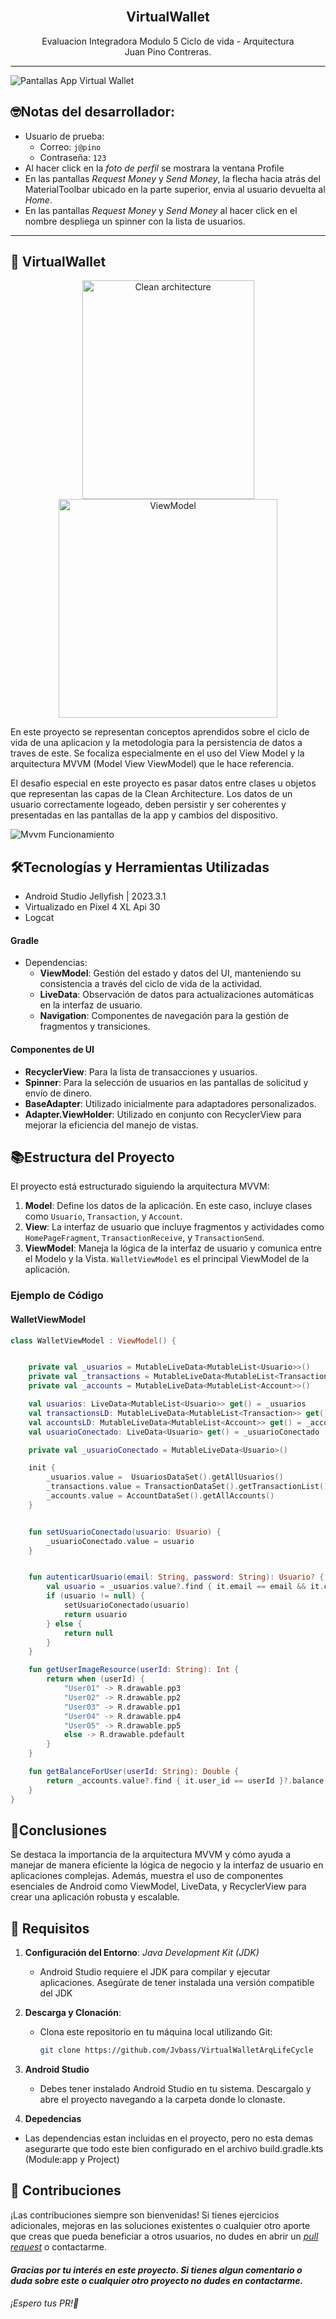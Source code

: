 <div align="center">
  <br>
    <h2><strong>VirtualWallet</strong> </br>  </h2>
    <span>Evaluacion Integradora Modulo 5 Ciclo de vida - Arquitectura</span><br>
    <span>Juan Pino Contreras.</span>
</div>

****

![Pantallas App Virtual Wallet](./Pantallas.png)

## 🤓Notas del desarrollador:
- Usuario de prueba: 
  - Correo: `j@pino`
  - Contraseña: `123`
- Al hacer click en la _foto de perfil_ se mostrara la ventana Profile
- En las pantallas _Request Money_ y _Send Money_, la flecha hacia atrás del MaterialToolbar ubicado en la parte superior, envia al usuario devuelta al _Home_.
- En las pantallas _Request Money_ y _Send Money_ al hacer click en el nombre despliega un spinner con la lista de usuarios.

****
## 💸 VirtualWallet
<div align="center">
    <img src="./CleanArch.png" alt="Clean architecture" width="275" height="350">
    <img src="./viewmodel-lifecycle.png" alt="ViewModel" width="350" height="350">
</div>


En este proyecto se representan conceptos aprendidos sobre el ciclo de vida de una aplicacion y la metodologia para la persistencia de datos a traves de este. Se focaliza especialmente en el uso del View Model y la arquitectura MVVM (Model View ViewModel) que le hace referencia. 

El desafio especial en este proyecto es pasar datos entre clases u objetos que representan las capas de la Clean Architecture. 
Los datos de un usuario correctamente logeado, deben persistir y ser coherentes y presentadas en las pantallas de la app y cambios del dispositivo.

![Mvvm Funcionamiento](./ArqMvvm.gif)

## 🛠️Tecnologías y Herramientas Utilizadas
  - Android Studio Jellyfish | 2023.3.1
  - Virtualizado en Pixel 4 XL Api 30
  - Logcat

#### Gradle
- Dependencias:
  - **ViewModel**: Gestión del estado y datos del UI, manteniendo su consistencia a través del ciclo de vida de la actividad.
  - **LiveData**: Observación de datos para actualizaciones automáticas en la interfaz de usuario.
  - **Navigation**: Componentes de navegación para la gestión de fragmentos y transiciones.

#### Componentes de UI
- **RecyclerView**: Para la lista de transacciones y usuarios.
- **Spinner**: Para la selección de usuarios en las pantallas de solicitud y envío de dinero.
- **BaseAdapter**: Utilizado inicialmente para adaptadores personalizados.
- **Adapter.ViewHolder**: Utilizado en conjunto con RecyclerView para mejorar la eficiencia del manejo de vistas.

## 📚Estructura del Proyecto

El proyecto está estructurado siguiendo la arquitectura MVVM:

1. **Model**: Define los datos de la aplicación. En este caso, incluye clases como `Usuario`, `Transaction`, y `Account`.
2. **View**: La interfaz de usuario que incluye fragmentos y actividades como `HomePageFragment`, `TransactionReceive`, y `TransactionSend`.
3. **ViewModel**: Maneja la lógica de la interfaz de usuario y comunica entre el Modelo y la Vista. `WalletViewModel` es el principal ViewModel de la aplicación.

### Ejemplo de Código

#### WalletViewModel

```kotlin
class WalletViewModel : ViewModel() {


    private val _usuarios = MutableLiveData<MutableList<Usuario>>()
    private val _transactions = MutableLiveData<MutableList<Transaction>>()
    private val _accounts = MutableLiveData<MutableList<Account>>()

    val usuarios: LiveData<MutableList<Usuario>> get() = _usuarios
    val transactionsLD: MutableLiveData<MutableList<Transaction>> get() = _transactions
    val accountsLD: MutableLiveData<MutableList<Account>> get() = _accounts
    val usuarioConectado: LiveData<Usuario> get() = _usuarioConectado

    private val _usuarioConectado = MutableLiveData<Usuario>()

    init {
        _usuarios.value =  UsuariosDataSet().getAllUsuarios()
        _transactions.value = TransactionDataSet().getTransactionList()
        _accounts.value = AccountDataSet().getAllAccounts()
    }


    fun setUsuarioConectado(usuario: Usuario) { 
        _usuarioConectado.value = usuario
    }


    fun autenticarUsuario(email: String, password: String): Usuario? {
        val usuario = _usuarios.value?.find { it.email == email && it.contrasena == password }
        if (usuario != null) {
            setUsuarioConectado(usuario)
            return usuario
        } else {
            return null
        }
    }

    fun getUserImageResource(userId: String): Int {
        return when (userId) {
            "User01" -> R.drawable.pp3
            "User02" -> R.drawable.pp2
            "User03" -> R.drawable.pp1
            "User04" -> R.drawable.pp4
            "User05" -> R.drawable.pp5
            else -> R.drawable.pdefault 
        }
    }

    fun getBalanceForUser(userId: String): Double {
        return _accounts.value?.find { it.user_id == userId }?.balance ?: 0.0
    }
} 
```


## 📃Conclusiones
Se destaca la importancia de la arquitectura MVVM y cómo ayuda a manejar de manera eficiente la lógica de negocio y la interfaz de usuario en aplicaciones complejas. Además, muestra el uso de componentes esenciales de Android como ViewModel, LiveData, y RecyclerView para crear una aplicación robusta y escalable.

## 🔩 Requisitos

1. **Configuración del Entorno**:
   *Java Development Kit (JDK)*
    - Android Studio requiere el JDK para compilar y ejecutar aplicaciones. Asegúrate de tener instalada una versión compatible del JDK

2. **Descarga y Clonación**:
   - Clona este repositorio en tu máquina local utilizando Git:
     ```bash
     git clone https://github.com/Jvbass/VirtualWalletArqLifeCycle
     ```
3. **Android Studio**
    - Debes tener instalado Android Studio en tu sistema. Descargalo y abre el proyecto navegando a la carpeta donde lo clonaste.
4. **Depedencias**
  - Las dependencias estan incluidas en el proyecto, pero no esta demas asegurarte que todo este bien configurado en el archivo build.gradle.kts (Module:app y Project)
## 🤝 Contribuciones

¡Las contribuciones siempre son bienvenidas! Si tienes ejercicios adicionales, mejoras en las soluciones existentes o cualquier otro aporte que creas que pueda beneficiar a otros usuarios, no dudes en abrir un [_pull request_](https://github.com/Jvbass/VirtualWalletArqLifeCycle/pulls) o contactarme.

#### _Gracias por tu interés en este proyecto. Si tienes algun comentario o duda sobre este o cualquier otro proyecto no dudes en contactarme._
###### ¡Espero tus _PR_!👋
